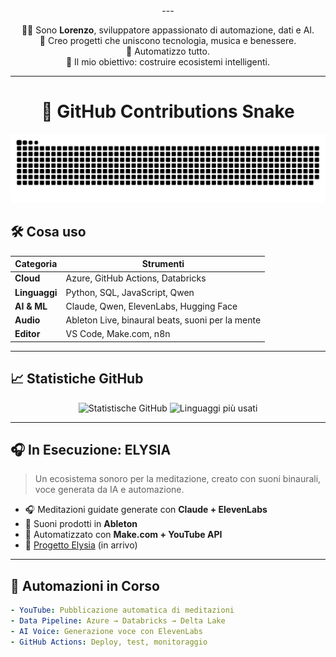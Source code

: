 <div align="center">
    ---
  
  👨‍💻 Sono **Lorenzo**, sviluppatore appassionato di automazione, dati e AI.  
  🌱 Creo progetti che uniscono tecnologia, musica e benessere.  
  🔁 Automatizzo tutto.  
  🚀 Il mio obiettivo: costruire ecosistemi intelligenti.

  ---
  # 🐍 **GitHub Contributions Snake**
  
  <picture>
    <source media="(prefers-color-scheme: dark)" srcset="https://raw.githubusercontent.com/Lorenzokraken/Lorenzokraken/output/github-snake-dark.svg" />
    <source media="(prefers-color-scheme: light)" srcset="https://raw.githubusercontent.com/Lorenzokraken/Lorenzokraken/output/github-snake.svg" />
    <img alt="github-snake" src="https://raw.githubusercontent.com/Lorenzokraken/Lorenzokraken/output/github-snake.svg" />
  </picture>


</div>

## 🛠️ Cosa uso

| Categoria       | Strumenti |
|----------------|---------|
| **Cloud**       | Azure, GitHub Actions, Databricks |
| **Linguaggi**   | Python, SQL, JavaScript, Qwen |
| **AI & ML**     | Claude, Qwen, ElevenLabs, Hugging Face |
| **Audio**       | Ableton Live, binaural beats, suoni per la mente |
| **Editor**      | VS Code, Make.com, n8n |

---

## 📈 Statistiche GitHub

<div align="center">
  <img src="https://github-readme-stats.vercel.app/api?username=Lorenzokraken&show_icons=true&theme=radical&layout=compact" alt="Statistische GitHub" />
  <img src="https://github-readme-stats.vercel.app/api/top-langs/?username=Lorenzokraken&layout=compact&theme=radical" alt="Linguaggi più usati" />
</div>

---

## 🎧 In Esecuzione: **ELYSIA**

> Un ecosistema sonoro per la meditazione, creato con suoni binaurali, voce generata da IA e automazione.

- 🎧 Meditazioni guidate generate con **Claude + ElevenLabs**
- 🎼 Suoni prodotti in **Ableton**
- 🔄 Automatizzato con **Make.com + YouTube API**
- 🌌 [Progetto Elysia](https://youtube.com/@elysia) (in arrivo)

---

## 🤖 Automazioni in Corso

```yaml
- YouTube: Pubblicazione automatica di meditazioni
- Data Pipeline: Azure → Databricks → Delta Lake
- AI Voice: Generazione voce con ElevenLabs
- GitHub Actions: Deploy, test, monitoraggio
